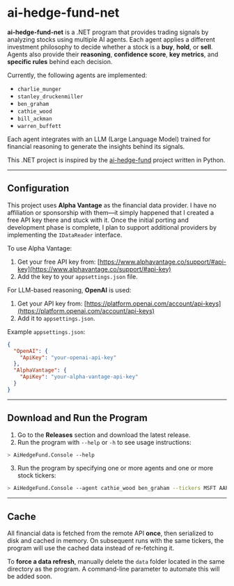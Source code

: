 # ai-hedge-fund-net

**ai-hedge-fund-net** is a .NET program that provides trading signals by analyzing stocks using multiple AI agents. Each agent applies a different investment philosophy to decide whether a stock is a **buy**, **hold**, or **sell**. Agents also provide their **reasoning**, **confidence score**, **key metrics**, and **specific rules** behind each decision.

Currently, the following agents are implemented:

- `charlie_munger`
- `stanley_druckenmiller`
- `ben_graham`
- `cathie_wood`
- `bill_ackman`
- `warren_buffett`

Each agent integrates with an LLM (Large Language Model) trained for financial reasoning to generate the insights behind its signals.

This .NET project is inspired by the [ai-hedge-fund](https://github.com/virattt/ai-hedge-fund) project written in Python.

---

## Configuration

This project uses **Alpha Vantage** as the financial data provider. I have no affiliation or sponsorship with them—it simply happened that I created a free API key there and stuck with it. Once the initial porting and development phase is complete, I plan to support additional providers by implementing the `IDataReader` interface.

To use Alpha Vantage:

1. Get your free API key from: [https://www.alphavantage.co/support/#api-key](https://www.alphavantage.co/support/#api-key)
2. Add the key to your `appsettings.json` file.

For LLM-based reasoning, **OpenAI** is used:

1. Get your API key from: [https://platform.openai.com/account/api-keys](https://platform.openai.com/account/api-keys)
2. Add it to `appsettings.json`.

Example `appsettings.json`:

```json
{
  "OpenAI": {
    "ApiKey": "your-openai-api-key"
  },
  "AlphaVantage": {
    "ApiKey": "your-alpha-vantage-api-key"
  }
}
```

---

## Download and Run the Program

1. Go to the **Releases** section and download the latest release.
2. Run the program with `--help` or `-h` to see usage instructions:

```bash
> AiHedgeFund.Console --help
```

3. Run the program by specifying one or more agents and one or more stock tickers:

```bash
> AiHedgeFund.Console --agent cathie_wood ben_graham --tickers MSFT AAPL
```

---

## Cache

All financial data is fetched from the remote API **once**, then serialized to disk and cached in memory. On subsequent runs with the same tickers, the program will use the cached data instead of re-fetching it.

To **force a data refresh**, manually delete the `data` folder located in the same directory as the program. A command-line parameter to automate this will be added soon.
